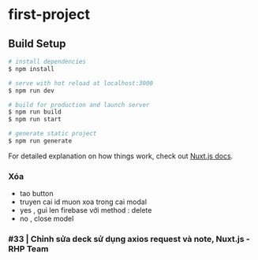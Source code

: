 # first-project

## Build Setup

```bash
# install dependencies
$ npm install

# serve with hot reload at localhost:3000
$ npm run dev

# build for production and launch server
$ npm run build
$ npm run start

# generate static project
$ npm run generate
```

For detailed explanation on how things work, check out [Nuxt.js docs](https://nuxtjs.org).

### Xóa 
- tao button 
- truyen cai id muon xoa trong cai modal
- yes , gui len firebase với method : delete
- no , close model
### #33 | Chỉnh sửa deck sử dụng axios request và note, Nuxt.js - RHP Team


